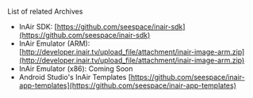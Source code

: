 List of related Archives

* InAir SDK: [https://github.com/seespace/inair-sdk](https://github.com/seespace/inair-sdk)
* InAir Emulator (ARM): [http://developer.inair.tv/upload_file/attachment/inair-image-arm.zip](http://developer.inair.tv/upload_file/attachment/inair-image-arm.zip)
* InAir Emulator (x86): Coming Soon
* Android Studio's InAir Templates [https://github.com/seespace/inair-app-templates](https://github.com/seespace/inair-app-templates)

